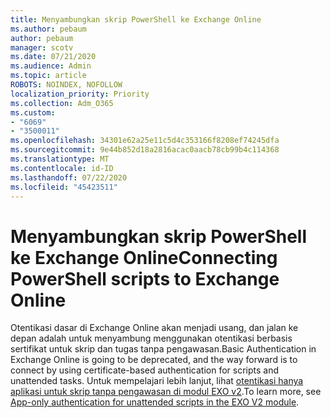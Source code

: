 ```yaml
---
title: Menyambungkan skrip PowerShell ke Exchange Online
ms.author: pebaum
author: pebaum
manager: scotv
ms.date: 07/21/2020
ms.audience: Admin
ms.topic: article
ROBOTS: NOINDEX, NOFOLLOW
localization_priority: Priority
ms.collection: Adm_O365
ms.custom:
- "6069"
- "3500011"
ms.openlocfilehash: 34301e62a25e11c5d4c353166f8208ef74245dfa
ms.sourcegitcommit: 9e44b852d18a2816acac0aacb78cb99b4c114368
ms.translationtype: MT
ms.contentlocale: id-ID
ms.lasthandoff: 07/22/2020
ms.locfileid: "45423511"
---
```

# <a name="connecting-powershell-scripts-to-exchange-online"></a><span data-ttu-id="bbda8-102">Menyambungkan skrip PowerShell ke Exchange Online</span><span class="sxs-lookup"><span data-stu-id="bbda8-102">Connecting PowerShell scripts to Exchange Online</span></span>

<span data-ttu-id="bbda8-103">Otentikasi dasar di Exchange Online akan menjadi usang, dan jalan ke depan adalah untuk menyambung menggunakan otentikasi berbasis sertifikat untuk skrip dan tugas tanpa pengawasan.</span><span class="sxs-lookup"><span data-stu-id="bbda8-103">Basic Authentication in Exchange Online is going to be deprecated, and the way forward is to connect by using certificate-based authentication for scripts and unattended tasks.</span></span> <span data-ttu-id="bbda8-104">Untuk mempelajari lebih lanjut, lihat [otentikasi hanya aplikasi untuk skrip tanpa pengawasan di modul EXO v2](https://docs.microsoft.com/powershell/exchange/app-only-auth-powershell-v2).</span><span class="sxs-lookup"><span data-stu-id="bbda8-104">To learn more, see [App-only authentication for unattended scripts in the EXO V2 module](https://docs.microsoft.com/powershell/exchange/app-only-auth-powershell-v2).</span></span>